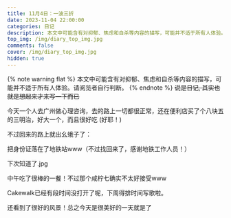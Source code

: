 ```yaml
---
title: 11月4日：一波三折
date: 2023-11-04 22:00:00
categories: 日记
description: 本文中可能含有对抑郁、焦虑和自杀等内容的描写，可能并不适于所有人体验。请阅览者自行判断。
top_img: /img/diary_top_img.jpg
comments: false
cover: /img/diary_top_img.jpg
hidden: true
---
```

{% note warning flat %}
本文中可能含有对抑郁、焦虑和自杀等内容的描写，可能并不适于所有人体验。请阅览者自行判断。
{% endnote %}
~~说是日记, 其实也就是想起来才来写一下而已~~

今天一个人去广州做心理咨询，去的路上一切都很正常，还在便利店买了个八块五的三明治，好大一个，而且很好吃 (好耶！)

不过回来的路上就出幺蛾子了：

把身份证落在了地铁站www（不过找回来了，感谢地铁工作人员！）

下次知道了.jpg

中午吃了很棒的一餐！不过那个咸柠七确实不太好接受www

Cakewalk已经有段时间没打开了呢，下周得排时间写歌啦。

还看到了很好的风景！总之今天是很美好的一天就是了

